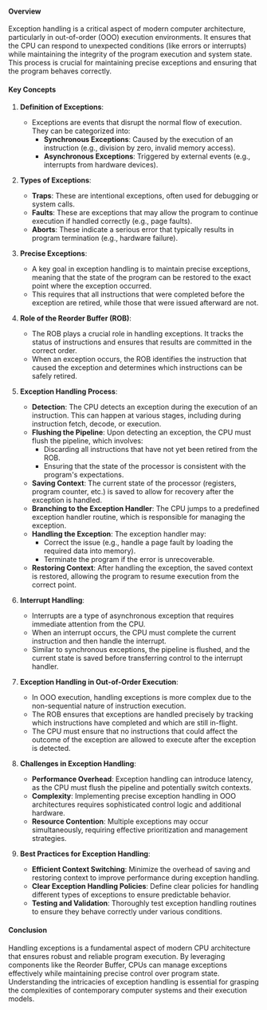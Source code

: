 #### Overview

Exception handling is a critical aspect of modern computer architecture, particularly in out-of-order (OOO) execution environments. It ensures that the CPU can respond to unexpected conditions (like errors or interrupts) while maintaining the integrity of the program execution and system state. This process is crucial for maintaining precise exceptions and ensuring that the program behaves correctly.

#### Key Concepts

1. **Definition of Exceptions**:
    
    - Exceptions are events that disrupt the normal flow of execution. They can be categorized into:
        - **Synchronous Exceptions**: Caused by the execution of an instruction (e.g., division by zero, invalid memory access).
        - **Asynchronous Exceptions**: Triggered by external events (e.g., interrupts from hardware devices).
2. **Types of Exceptions**:
    
    - **Traps**: These are intentional exceptions, often used for debugging or system calls.
    - **Faults**: These are exceptions that may allow the program to continue execution if handled correctly (e.g., page faults).
    - **Aborts**: These indicate a serious error that typically results in program termination (e.g., hardware failure).
3. **Precise Exceptions**:
    
    - A key goal in exception handling is to maintain precise exceptions, meaning that the state of the program can be restored to the exact point where the exception occurred.
    - This requires that all instructions that were completed before the exception are retired, while those that were issued afterward are not.
4. **Role of the Reorder Buffer (ROB)**:
    
    - The ROB plays a crucial role in handling exceptions. It tracks the status of instructions and ensures that results are committed in the correct order.
    - When an exception occurs, the ROB identifies the instruction that caused the exception and determines which instructions can be safely retired.
5. **Exception Handling Process**:
    
    - **Detection**: The CPU detects an exception during the execution of an instruction. This can happen at various stages, including during instruction fetch, decode, or execution.
    - **Flushing the Pipeline**: Upon detecting an exception, the CPU must flush the pipeline, which involves:
        - Discarding all instructions that have not yet been retired from the ROB.
        - Ensuring that the state of the processor is consistent with the program's expectations.
    - **Saving Context**: The current state of the processor (registers, program counter, etc.) is saved to allow for recovery after the exception is handled.
    - **Branching to the Exception Handler**: The CPU jumps to a predefined exception handler routine, which is responsible for managing the exception.
    - **Handling the Exception**: The exception handler may:
        - Correct the issue (e.g., handle a page fault by loading the required data into memory).
        - Terminate the program if the error is unrecoverable.
    - **Restoring Context**: After handling the exception, the saved context is restored, allowing the program to resume execution from the correct point.
6. **Interrupt Handling**:
    
    - Interrupts are a type of asynchronous exception that requires immediate attention from the CPU.
    - When an interrupt occurs, the CPU must complete the current instruction and then handle the interrupt.
    - Similar to synchronous exceptions, the pipeline is flushed, and the current state is saved before transferring control to the interrupt handler.
7. **Exception Handling in Out-of-Order Execution**:
    
    - In OOO execution, handling exceptions is more complex due to the non-sequential nature of instruction execution.
    - The ROB ensures that exceptions are handled precisely by tracking which instructions have completed and which are still in-flight.
    - The CPU must ensure that no instructions that could affect the outcome of the exception are allowed to execute after the exception is detected.
8. **Challenges in Exception Handling**:
    
    - **Performance Overhead**: Exception handling can introduce latency, as the CPU must flush the pipeline and potentially switch contexts.
    - **Complexity**: Implementing precise exception handling in OOO architectures requires sophisticated control logic and additional hardware.
    - **Resource Contention**: Multiple exceptions may occur simultaneously, requiring effective prioritization and management strategies.
9. **Best Practices for Exception Handling**:
    
    - **Efficient Context Switching**: Minimize the overhead of saving and restoring context to improve performance during exception handling.
    - **Clear Exception Handling Policies**: Define clear policies for handling different types of exceptions to ensure predictable behavior.
    - **Testing and Validation**: Thoroughly test exception handling routines to ensure they behave correctly under various conditions.

#### Conclusion

Handling exceptions is a fundamental aspect of modern CPU architecture that ensures robust and reliable program execution. By leveraging components like the Reorder Buffer, CPUs can manage exceptions effectively while maintaining precise control over program state. Understanding the intricacies of exception handling is essential for grasping the complexities of contemporary computer systems and their execution models.